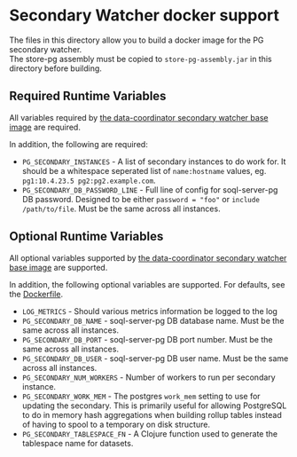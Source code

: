 # Secondary Watcher docker support

The files in this directory allow you to build a docker image for the PG secondary watcher.  
The store-pg assembly must be copied to `store-pg-assembly.jar` in this directory before building.

## Required Runtime Variables

All variables required by [the data-coordinator secondary watcher base image](https://github.com/socrata/data-coordinator/tree/main/coordinator/docker-secondary-watcher#required-runtime-variables)
are required.  

In addition, the following are required:

* `PG_SECONDARY_INSTANCES` - A list of secondary instances to do work for.  It should be a whitespace seperated list of `name:hostname` values, eg. `pg1:10.4.23.5 pg2:pg2.example.com`.
* `PG_SECONDARY_DB_PASSWORD_LINE` - Full line of config for soql-server-pg DB password.  Designed to be either `password = "foo"` or `include /path/to/file`.  Must be the same across all instances.

## Optional Runtime Variables

All optional variables supported by [the data-coordinator secondary watcher base image](https://github.com/socrata/data-coordinator/tree/main/coordinator/docker-secondary-watcher#optional-runtime-variables)
are supported.  

In addition, the following optional variables are supported.  For defaults, see the [Dockerfile](Dockerfile).

* `LOG_METRICS` - Should various metrics information be logged to the log
* `PG_SECONDARY_DB_NAME` - soql-server-pg DB database name.  Must be the same across all instances.
* `PG_SECONDARY_DB_PORT` - soql-server-pg DB port number.  Must be the same across all instances.
* `PG_SECONDARY_DB_USER` - soql-server-pg DB user name.  Must be the same across all instances.
* `PG_SECONDARY_NUM_WORKERS` - Number of workers to run per secondary instance.
* `PG_SECONDARY_WORK_MEM` - The postgres `work_mem` setting to use for updating the secondary.  This is primarily useful for allowing PostgreSQL to do in memory hash aggregations when building rollup tables instead of having to spool to a temporary on disk structure.
* `PG_SECONDARY_TABLESPACE_FN` - A Clojure function used to generate the tablespace name for datasets.
